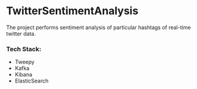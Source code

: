 # TwitterSentimentAnalysis
The project performs sentiment analysis of particular hashtags of real-time twitter data.
### Tech Stack:
- Tweepy
- Kafka
- Kibana
- ElasticSearch
